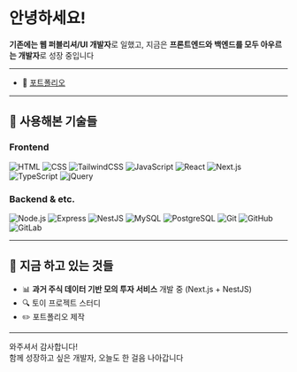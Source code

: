 # 안녕하세요!

**기존에는 웹 퍼블리셔/UI 개발자**로 일했고,
지금은 **프론트엔드와 백엔드를 모두 아우르는 개발자**로 성장 중입니다

---

- 🔗 [포트폴리오](https://kim-jaeseung.github.io/who/)

---
## 🔧 사용해본 기술들

### Frontend

![HTML](https://img.shields.io/badge/HTML-E34F26?style=for-the-badge&logo=html5&logoColor=white)
![CSS](https://img.shields.io/badge/CSS-1572B6?style=for-the-badge&logo=css3&logoColor=white)
![TailwindCSS](https://img.shields.io/badge/TailwindCSS-06B6D4?style=for-the-badge&logo=tailwindcss&logoColor=white)
![JavaScript](https://img.shields.io/badge/JavaScript-F7DF1E?style=for-the-badge&logo=javascript&logoColor=black)
![React](https://img.shields.io/badge/React-61DAFB?style=for-the-badge&logo=react&logoColor=black)
![Next.js](https://img.shields.io/badge/Next.js-000000?style=for-the-badge&logo=next.js&logoColor=white)
![TypeScript](https://img.shields.io/badge/TypeScript-3178C6?style=for-the-badge&logo=typescript&logoColor=white)
![jQuery](https://img.shields.io/badge/jQuery-0769AD?style=for-the-badge&logo=jquery&logoColor=white)

### Backend & etc.

![Node.js](https://img.shields.io/badge/Node.js-339933?style=for-the-badge&logo=node.js&logoColor=white)
![Express](https://img.shields.io/badge/Express-000000?style=for-the-badge&logo=express&logoColor=white)
![NestJS](https://img.shields.io/badge/NestJS-E0234E?style=for-the-badge&logo=nestjs&logoColor=white)
![MySQL](https://img.shields.io/badge/MySQL-4479A1?style=for-the-badge&logo=mysql&logoColor=white)
![PostgreSQL](https://img.shields.io/badge/PostgreSQL-4169E1?style=for-the-badge&logo=postgresql&logoColor=white)
![Git](https://img.shields.io/badge/Git-F05032?style=for-the-badge&logo=git&logoColor=white)
![GitHub](https://img.shields.io/badge/GitHub-181717?style=for-the-badge&logo=github&logoColor=white)
![GitLab](https://img.shields.io/badge/GitLab-FC6D26?style=for-the-badge&logo=gitlab&logoColor=white)



---

## 🧪 지금 하고 있는 것들

- 📊 **과거 주식 데이터 기반 모의 투자 서비스** 개발 중 (Next.js + NestJS)
- 🔍 토이 프로젝트 스터디
- ✏️ 포트폴리오 제작

---

와주셔서 감사합니다!  
함께 성장하고 싶은 개발자, 오늘도 한 걸음 나아갑니다

